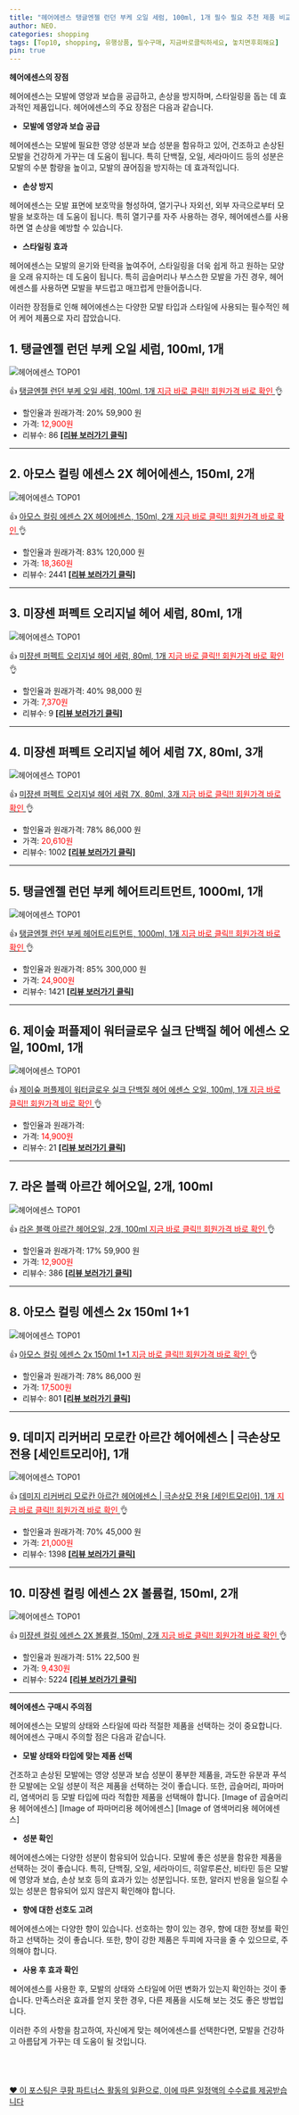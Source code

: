 ```yaml
---
title: "헤어에센스 탱글엔젤 런던 부케 오일 세럼, 100ml, 1개 필수 필요 추천 제품 비교 최저 가격 비교 장점 구매 후기 구매평"
author: NEO.
categories: shopping
tags: [Top10, shopping, 유행상품, 필수구매, 지금바로클릭하세요, 놓치면후회해요]
pin: true
---
```

**헤어에센스의 장점**

헤어에센스는 모발에 영양과 보습을 공급하고, 손상을 방지하며, 스타일링을 돕는 데 효과적인 제품입니다. 헤어에센스의 주요 장점은 다음과 같습니다.

* **모발에 영양과 보습 공급**

헤어에센스는 모발에 필요한 영양 성분과 보습 성분을 함유하고 있어, 건조하고 손상된 모발을 건강하게 가꾸는 데 도움이 됩니다. 특히 단백질, 오일, 세라마이드 등의 성분은 모발의 수분 함량을 높이고, 모발의 끊어짐을 방지하는 데 효과적입니다.

* **손상 방지**

헤어에센스는 모발 표면에 보호막을 형성하여, 열기구나 자외선, 외부 자극으로부터 모발을 보호하는 데 도움이 됩니다. 특히 열기구를 자주 사용하는 경우, 헤어에센스를 사용하면 열 손상을 예방할 수 있습니다.

* **스타일링 효과**

헤어에센스는 모발의 윤기와 탄력을 높여주어, 스타일링을 더욱 쉽게 하고 원하는 모양을 오래 유지하는 데 도움이 됩니다. 특히 곱슬머리나 부스스한 모발을 가진 경우, 헤어에센스를 사용하면 모발을 부드럽고 매끄럽게 만들어줍니다.

이러한 장점들로 인해 헤어에센스는 다양한 모발 타입과 스타일에 사용되는 필수적인 헤어 케어 제품으로 자리 잡았습니다.

   

## 1. 탱글엔젤 런던 부케 오일 세럼, 100ml, 1개

![헤어에센스 TOP01](https://thumbnail6.coupangcdn.com/thumbnails/remote/490x490ex/image/retail/images/2023/11/07/15/8/11cca312-d901-4384-b375-6e9dfe4e4204.jpg)


👍 [탱글엔젤 런던 부케 오일 세럼, 100ml, 1개 <font color=red> 지금 바로 클릭!! 회원가격 바로 확인 </font> ](https://link.coupang.com/re/AFFSDP?lptag=AF3617701&subid=GithubCoopas&pageKey=7032700967&traceid=V0-153&itemId=11215604518&vendorItemId=87697630567) 👌 


- 할인율과 원래가격: 20%  59,900   원
- 가격: <span style='color:red'>12,900원</span>
- 리뷰수: 86  [**[리뷰 보러가기 클릭]**](https://link.coupang.com/re/AFFSDP?lptag=AF3617701&subid=GithubCoopas&pageKey=7032700967&traceid=V0-153&itemId=11215604518&vendorItemId=87697630567)

---


   

## 2. 아모스 컬링 에센스 2X 헤어에센스, 150ml, 2개

![헤어에센스 TOP01](https://thumbnail7.coupangcdn.com/thumbnails/remote/490x490ex/image/vendor_inventory/f662/6d6be36ffcf93f9393231de1d702dfcb0d9d409d23f44aff41dfb49fbf6c.jpg)


👍 [아모스 컬링 에센스 2X 헤어에센스, 150ml, 2개 <font color=red> 지금 바로 클릭!! 회원가격 바로 확인 </font> ](https://link.coupang.com/re/AFFSDP?lptag=AF3617701&subid=GithubCoopas&pageKey=158853778&traceid=V0-153&itemId=521319296&vendorItemId=87646408975) 👌 


- 할인율과 원래가격: 83%  120,000   원
- 가격: <span style='color:red'>18,360원</span>
- 리뷰수: 2441  [**[리뷰 보러가기 클릭]**](https://link.coupang.com/re/AFFSDP?lptag=AF3617701&subid=GithubCoopas&pageKey=158853778&traceid=V0-153&itemId=521319296&vendorItemId=87646408975)

---


   

## 3. 미쟝센 퍼펙트 오리지널 헤어 세럼, 80ml, 1개

![헤어에센스 TOP01](https://thumbnail7.coupangcdn.com/thumbnails/remote/490x490ex/image/retail/images/9093194149553693-4911641a-9ab7-4b1b-9b2d-803590c095e7.jpg)


👍 [미쟝센 퍼펙트 오리지널 헤어 세럼, 80ml, 1개 <font color=red> 지금 바로 클릭!! 회원가격 바로 확인 </font> ](https://link.coupang.com/re/AFFSDP?lptag=AF3617701&subid=GithubCoopas&pageKey=7650005374&traceid=V0-153&itemId=20352225420&vendorItemId=82798549277) 👌 


- 할인율과 원래가격: 40%  98,000   원
- 가격: <span style='color:red'>7,370원</span>
- 리뷰수: 9  [**[리뷰 보러가기 클릭]**](https://link.coupang.com/re/AFFSDP?lptag=AF3617701&subid=GithubCoopas&pageKey=7650005374&traceid=V0-153&itemId=20352225420&vendorItemId=82798549277)

---


   

## 4. 미쟝센 퍼펙트 오리지널 헤어 세럼 7X, 80ml, 3개

![헤어에센스 TOP01](https://thumbnail7.coupangcdn.com/thumbnails/remote/490x490ex/image/retail/images/3151440335861111-5578c342-060a-412c-92d7-d29ff191cd2c.jpg)


👍 [미쟝센 퍼펙트 오리지널 헤어 세럼 7X, 80ml, 3개 <font color=red> 지금 바로 클릭!! 회원가격 바로 확인 </font> ](https://link.coupang.com/re/AFFSDP?lptag=AF3617701&subid=GithubCoopas&pageKey=7650005374&traceid=V0-153&itemId=20354586727&vendorItemId=85072902396) 👌 


- 할인율과 원래가격: 78%  86,000   원
- 가격: <span style='color:red'>20,610원</span>
- 리뷰수: 1002  [**[리뷰 보러가기 클릭]**](https://link.coupang.com/re/AFFSDP?lptag=AF3617701&subid=GithubCoopas&pageKey=7650005374&traceid=V0-153&itemId=20354586727&vendorItemId=85072902396)

---


   

## 5. 탱글엔젤 런던 부케 헤어트리트먼트, 1000ml, 1개

![헤어에센스 TOP01](https://thumbnail7.coupangcdn.com/thumbnails/remote/490x490ex/image/retail/images/2023/01/10/11/7/42b1dcf2-d52b-49f8-bfcd-dfe3b5baee55.jpg)


👍 [탱글엔젤 런던 부케 헤어트리트먼트, 1000ml, 1개 <font color=red> 지금 바로 클릭!! 회원가격 바로 확인 </font> ](https://link.coupang.com/re/AFFSDP?lptag=AF3617701&subid=GithubCoopas&pageKey=7054511419&traceid=V0-153&itemId=17474708027&vendorItemId=84642321013) 👌 


- 할인율과 원래가격: 85%  300,000   원
- 가격: <span style='color:red'>24,900원</span>
- 리뷰수: 1421  [**[리뷰 보러가기 클릭]**](https://link.coupang.com/re/AFFSDP?lptag=AF3617701&subid=GithubCoopas&pageKey=7054511419&traceid=V0-153&itemId=17474708027&vendorItemId=84642321013)

---


   

## 6. 제이숲 퍼플제이 워터글로우 실크 단백질 헤어 에센스 오일, 100ml, 1개

![헤어에센스 TOP01](https://thumbnail9.coupangcdn.com/thumbnails/remote/490x490ex/image/retail/images/8400884543126683-9c4fc218-0e00-49ae-b13c-f1c5bf7a5887.png)


👍 [제이숲 퍼플제이 워터글로우 실크 단백질 헤어 에센스 오일, 100ml, 1개 <font color=red> 지금 바로 클릭!! 회원가격 바로 확인 </font> ](https://link.coupang.com/re/AFFSDP?lptag=AF3617701&subid=GithubCoopas&pageKey=1123845236&traceid=V0-153&itemId=2089831010&vendorItemId=70088792654) 👌 


- 할인율과 원래가격: 
- 가격: <span style='color:red'>14,900원</span>
- 리뷰수: 21  [**[리뷰 보러가기 클릭]**](https://link.coupang.com/re/AFFSDP?lptag=AF3617701&subid=GithubCoopas&pageKey=1123845236&traceid=V0-153&itemId=2089831010&vendorItemId=70088792654)

---


   

## 7. 라온 블랙 아르간 헤어오일, 2개, 100ml

![헤어에센스 TOP01](https://thumbnail6.coupangcdn.com/thumbnails/remote/490x490ex/image/retail/images/1268460893546120-6b4f9e60-0c2b-42ce-9845-5511cf33f074.jpg)


👍 [라온 블랙 아르간 헤어오일, 2개, 100ml <font color=red> 지금 바로 클릭!! 회원가격 바로 확인 </font> ](https://link.coupang.com/re/AFFSDP?lptag=AF3617701&subid=GithubCoopas&pageKey=6836033245&traceid=V0-153&itemId=16241501229&vendorItemId=3031287626) 👌 


- 할인율과 원래가격: 17%  59,900   원
- 가격: <span style='color:red'>12,900원</span>
- 리뷰수: 386  [**[리뷰 보러가기 클릭]**](https://link.coupang.com/re/AFFSDP?lptag=AF3617701&subid=GithubCoopas&pageKey=6836033245&traceid=V0-153&itemId=16241501229&vendorItemId=3031287626)

---


   

## 8. 아모스 컬링 에센스 2x 150ml 1+1

![헤어에센스 TOP01](https://thumbnail8.coupangcdn.com/thumbnails/remote/490x490ex/image/vendor_inventory/6ac8/5f6549bd17274ff190704e7709272d900c42d1fd22bd8d583f433c20338a.jpg)


👍 [아모스 컬링 에센스 2x 150ml 1+1 <font color=red> 지금 바로 클릭!! 회원가격 바로 확인 </font> ](https://link.coupang.com/re/AFFSDP?lptag=AF3617701&subid=GithubCoopas&pageKey=7670263921&traceid=V0-153&itemId=20459325664&vendorItemId=87539182908) 👌 


- 할인율과 원래가격: 78%  86,000   원
- 가격: <span style='color:red'>17,500원</span>
- 리뷰수: 801  [**[리뷰 보러가기 클릭]**](https://link.coupang.com/re/AFFSDP?lptag=AF3617701&subid=GithubCoopas&pageKey=7670263921&traceid=V0-153&itemId=20459325664&vendorItemId=87539182908)

---


   

## 9. 데미지 리커버리 모로칸 아르간 헤어에센스 | 극손상모 전용 [세인트모리아], 1개

![헤어에센스 TOP01](https://thumbnail10.coupangcdn.com/thumbnails/remote/490x490ex/image/vendor_inventory/1f77/62e3e573858c8b925347ce52f6dc68a19c23525921d9a0641375dbae0781.png)


👍 [데미지 리커버리 모로칸 아르간 헤어에센스 | 극손상모 전용 [세인트모리아], 1개 <font color=red> 지금 바로 클릭!! 회원가격 바로 확인 </font> ](https://link.coupang.com/re/AFFSDP?lptag=AF3617701&subid=GithubCoopas&pageKey=7470607763&traceid=V0-153&itemId=19492762616&vendorItemId=78633359340) 👌 


- 할인율과 원래가격: 70%  45,000   원
- 가격: <span style='color:red'>21,000원</span>
- 리뷰수: 1398  [**[리뷰 보러가기 클릭]**](https://link.coupang.com/re/AFFSDP?lptag=AF3617701&subid=GithubCoopas&pageKey=7470607763&traceid=V0-153&itemId=19492762616&vendorItemId=78633359340)

---


   

## 10. 미쟝센 컬링 에센스 2X 볼륨컬, 150ml, 2개

![헤어에센스 TOP01](https://thumbnail6.coupangcdn.com/thumbnails/remote/490x490ex/image/retail/images/7974690786123920-1dd07d36-5c6c-4b52-8f4a-5dd2539d91aa.jpg)


👍 [미쟝센 컬링 에센스 2X 볼륨컬, 150ml, 2개 <font color=red> 지금 바로 클릭!! 회원가격 바로 확인 </font> ](https://link.coupang.com/re/AFFSDP?lptag=AF3617701&subid=GithubCoopas&pageKey=6550908547&traceid=V0-153&itemId=15328967019&vendorItemId=84656621050) 👌 


- 할인율과 원래가격: 51%  22,500   원
- 가격: <span style='color:red'>9,430원</span>
- 리뷰수: 5224  [**[리뷰 보러가기 클릭]**](https://link.coupang.com/re/AFFSDP?lptag=AF3617701&subid=GithubCoopas&pageKey=6550908547&traceid=V0-153&itemId=15328967019&vendorItemId=84656621050)

---
**헤어에센스 구매시 주의점**

헤어에센스는 모발의 상태와 스타일에 따라 적절한 제품을 선택하는 것이 중요합니다. 헤어에센스 구매시 주의할 점은 다음과 같습니다.

* **모발 상태와 타입에 맞는 제품 선택**

건조하고 손상된 모발에는 영양 성분과 보습 성분이 풍부한 제품을, 과도한 유분과 푸석한 모발에는 오일 성분이 적은 제품을 선택하는 것이 좋습니다. 또한, 곱슬머리, 파마머리, 염색머리 등 모발 타입에 따라 적합한 제품을 선택해야 합니다.
[Image of 곱슬머리용 헤어에센스]
[Image of 파마머리용 헤어에센스]
[Image of 염색머리용 헤어에센스]

* **성분 확인**

헤어에센스에는 다양한 성분이 함유되어 있습니다. 모발에 좋은 성분을 함유한 제품을 선택하는 것이 좋습니다. 특히, 단백질, 오일, 세라마이드, 히알루론산, 비타민 등은 모발에 영양과 보습, 손상 보호 등의 효과가 있는 성분입니다. 또한, 알러지 반응을 일으킬 수 있는 성분은 함유되어 있지 않은지 확인해야 합니다.

* **향에 대한 선호도 고려**

헤어에센스에는 다양한 향이 있습니다. 선호하는 향이 있는 경우, 향에 대한 정보를 확인하고 선택하는 것이 좋습니다. 또한, 향이 강한 제품은 두피에 자극을 줄 수 있으므로, 주의해야 합니다.

* **사용 후 효과 확인**

헤어에센스를 사용한 후, 모발의 상태와 스타일에 어떤 변화가 있는지 확인하는 것이 좋습니다. 만족스러운 효과를 얻지 못한 경우, 다른 제품을 시도해 보는 것도 좋은 방법입니다.

이러한 주의 사항을 참고하여, 자신에게 맞는 헤어에센스를 선택한다면, 모발을 건강하고 아름답게 가꾸는 데 도움이 될 것입니다.<br><br><br><br><br> [ ❤  이 포스팅은 쿠팡 파트너스 활동의 일환으로, 이에 따른 일정액의 수수료를 제공받습니다](https://link.coupang.com/a/bcEFyh)